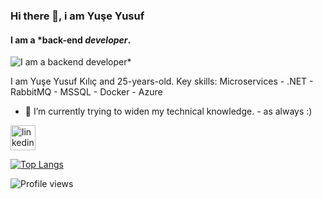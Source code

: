 ### Hi there 👋, i am Yuşe Yusuf
#### I am a *back-end *developer*.
![I am a backend developer*](https://i.hizliresim.com/jflwdlg.png)

I am Yuşe Yusuf Kılıç and 25-years-old.
Key skills: Microservices - .NET - RabbitMQ - MSSQL - Docker - Azure 

- 🌱 I’m currently trying to widen my technical knowledge. - as always :)


[<img src='https://cdn.jsdelivr.net/npm/simple-icons@3.0.1/icons/linkedin.svg' alt='linkedin' height='40' style="font-color:white">](https://www.linkedin.com/in/yuseyusufkilic/)  

[![Top Langs](https://github-readme-stats.vercel.app/api/top-langs/?username=yuseyusufkilic)](https://github.com/anuraghazra/github-readme-stats)

![Profile views](https://gpvc.arturio.dev/yuseyusufkilic)  
